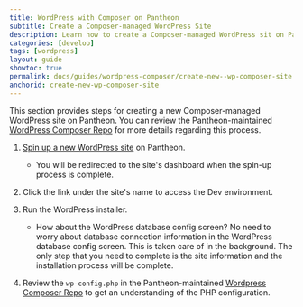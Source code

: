 ```yaml
---
title: WordPress with Composer on Pantheon
subtitle: Create a Composer-managed WordPress Site 
description: Learn how to create a Composer-managed WordPress sit on Pantheon.
categories: [develop]
tags: [wordpress]
layout: guide
showtoc: true
permalink: docs/guides/wordpress-composer/create-new--wp-composer-site
anchorid: create-new-wp-composer-site
---
```


This section provides steps for creating a new Composer-managed WordPress site on Pantheon. You can review the Pantheon-maintained [WordPress Composer Repo](https://github.com/pantheon-systems/wordpress-composer/) for more details regarding this process.

1. [Spin up a new WordPress site](/create-sites) on Pantheon. 

    - You will be redirected to the site's dashboard when the spin-up process is complete. 

1. Click the link under the site's name to access the Dev environment.

1. Run the WordPress installer.

    - How about the WordPress database config screen? No need to worry about database connection information in the WordPress database config screen. This is taken care of in the background. The only step that you need to complete is the site information and the installation process will be complete.

1. Review the `wp-config.php` in the Pantheon-maintained [Wordpress Composer Repo](https://github.com/pantheon-systems/wordpress-composer/#3-run-the-wordpress-installer) to get an understanding of the PHP configuration.